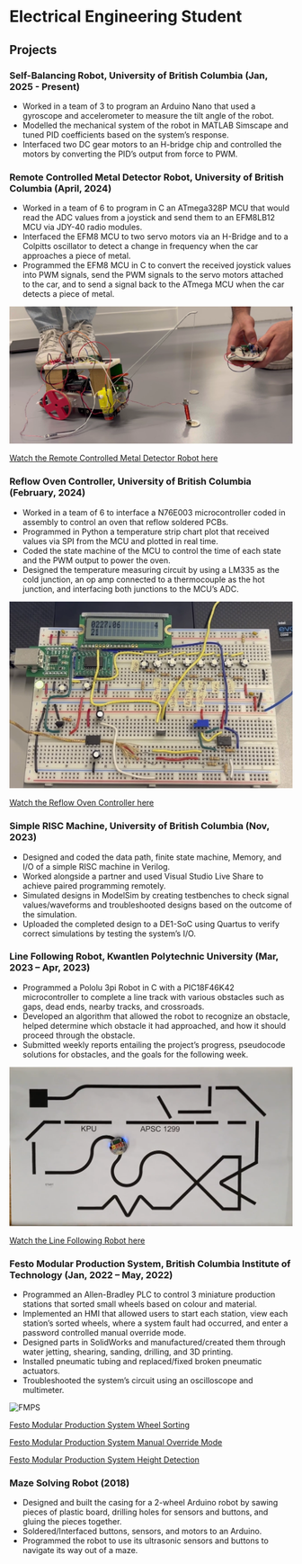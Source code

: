 # Electrical Engineering Student

## Projects
### Self-Balancing Robot, University of British Columbia (Jan, 2025 - Present)
- Worked in a team of 3 to program an Arduino Nano that used a gyroscope and accelerometer to measure the tilt angle of the robot.
- Modelled the mechanical system of the robot in MATLAB Simscape and tuned PID coefficients based on the system’s response.
- Interfaced two DC gear motors to an H-bridge chip and controlled the motors by converting the PID’s output from force to PWM.

### Remote Controlled Metal Detector Robot, University of British Columbia (April, 2024)
-	Worked in a team of 6 to program in C an ATmega328P MCU that would read the ADC values from a joystick and send them to an EFM8LB12 MCU via JDY-40 radio modules.
-	Interfaced the EFM8 MCU to two servo motors via an H-Bridge and to a Colpitts oscillator to detect a change in frequency when the car approaches a piece of metal. 
-	Programmed the EFM8 MCU in C to convert the received joystick values into PWM signals, send the PWM signals to the servo motors attached to the car, and to send a signal back to the ATmega MCU when the car detects a piece of metal.

![MetalDetectorRobot](/assests/img/MetalDetectorRobot.png)

[Watch the Remote Controlled Metal Detector Robot here](https://youtu.be/mZLfGB5S_78)

### Reflow Oven Controller, University of British Columbia (February, 2024)
-	Worked in a team of 6 to interface a N76E003 microcontroller coded in assembly to control an oven that reflow soldered PCBs.
-	Programmed in Python a temperature strip chart plot that received values via SPI from the MCU and plotted in real time.
-	Coded the state machine of the MCU to control the time of each state and the PWM output to power the oven.
-	Designed the temperature measuring circuit by using a LM335 as the cold junction, an op amp connected to a thermocouple as the hot junction, and interfacing both junctions to the MCU’s ADC.

![ReflowOven](/assests/img/ReflowOven.png)

[Watch the Reflow Oven Controller here](https://youtu.be/R9UzU7Z3a9Q)

### Simple RISC Machine, University of British Columbia (Nov, 2023)  
-	Designed and coded the data path, finite state machine, Memory, and I/O of a simple RISC machine in Verilog.
-	Worked alongside a partner and used Visual Studio Live Share to achieve paired programming remotely.
-	Simulated designs in ModelSim by creating testbenches to check signal values/waveforms and troubleshooted designs based on the outcome of the simulation.
-	Uploaded the completed design to a DE1-SoC using Quartus to verify correct simulations by testing the system’s I/O.

### Line Following Robot, Kwantlen Polytechnic University (Mar, 2023 – Apr, 2023)
-	Programmed a Pololu 3pi Robot in C with a PIC18F46K42 microcontroller to complete a line track with various obstacles such as gaps, dead ends, nearby tracks, and crossroads.
-	Developed an algorithm that allowed the robot to recognize an obstacle, helped determine which obstacle it had approached, and how it should proceed through the obstacle.
-	Submitted weekly reports entailing the project’s progress, pseudocode solutions for obstacles, and the goals for the following week.

![LineFollowingRobot](/assests/img/LineFollowingRobot.png)

[Watch the Line Following Robot here](https://youtu.be/aSvBTuyrISc)

### Festo Modular Production System, British Columbia Institute of Technology (Jan, 2022 – May, 2022)
-	Programmed an Allen-Bradley PLC to control 3 miniature production stations that sorted small wheels based on colour and material.
-	Implemented an HMI that allowed users to start each station, view each station’s sorted wheels, where a system fault had occurred, and enter a password controlled manual override mode.
-	Designed parts in SolidWorks and manufactured/created them through water jetting, shearing, sanding, drilling, and 3D printing.
-	Installed pneumatic tubing and replaced/fixed broken pneumatic actuators.
-	Troubleshooted the system’s circuit using an oscilloscope and multimeter.

![FMPS](/assests/img/FMPS.png)

[Festo Modular Production System Wheel Sorting](https://youtu.be/S2NsLHZfQiI)

[Festo Modular Production System Manual Override Mode](https://youtu.be/Ey4tMkQz95E)

[Festo Modular Production System Height Detection](https://youtu.be/a36U2wlnijE)

### Maze Solving Robot (2018)
-	Designed and built the casing for a 2-wheel Arduino robot by sawing pieces of plastic board, drilling holes for sensors and buttons, and gluing the pieces together.
-	Soldered/Interfaced buttons, sensors, and motors to an Arduino.
-	Programmed the robot to use its ultrasonic sensors and buttons to navigate its way out of a maze.	
